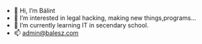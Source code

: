 - 👋 Hi, I’m Bálint
- 👀 I’m interested in legal hacking, making new things,programs...
- 🌱 I’m currently learning IT in secendary school.
- 📫 admin@balesz.com
